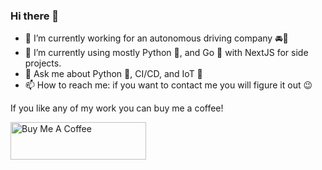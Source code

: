 ### Hi there 👋

- 🔭 I’m currently working for an autonomous driving company 🚘🤖
- 🌱 I’m currently using mostly Python 🐍, and Go 🐹 with NextJS for side projects.
- 💬 Ask me about Python 🐍, CI/CD, and IoT 📶
- 📫 How to reach me: if you want to contact me you will figure it out 😉

If you like any of my work you can buy me a coffee!

<a href="https://www.buymeacoffee.com/kwmlodozeniec" target="_blank"><img src="https://cdn.buymeacoffee.com/buttons/v2/default-yellow.png" alt="Buy Me A Coffee" style="height: 60px !important;width: 217px !important;" ></a>
